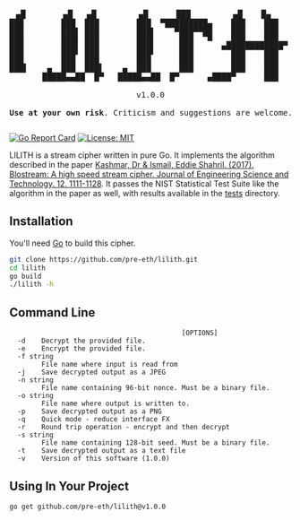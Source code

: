 <pre style="text-align:center;"><p align="center">
 ▄█        ▄█   ▄█         ▄█      ███         ▄█    █▄    
███        ███  ███        ███  ▀█████████▄    ███    ███   
███        ███▌ ███        ███▌    ▀███▀▀██    ███    ███   
███        ███▌ ███        ███▌     ███   ▀   ▄███▄▄▄▄███▄▄ 
███        ███▌ ███        ███▌     ███      ▀▀███▀▀▀▀███▀  
███        ███  ███        ███      ███        ███    ███   
███▌    ▄  ███  ███▌    ▄  ███      ███        ███    ███   
       █████▄▄██  █▀   █████▄▄██  █▀      ▄████▀      ███    █▀           

v1.0.0

<b>Use at your own risk</b>. Criticism and suggestions are welcome.
</pre>         

[![Go Report Card](https://goreportcard.com/badge/github.com/pre-eth/lilith)](https://goreportcard.com/report/github.com/pre-eth/lilith) [![License: MIT](https://img.shields.io/badge/License-MIT-yellow.svg)](https://opensource.org/licenses/MIT)

LILITH is a stream cipher written in pure Go. It implements the algorithm described in the paper [Kashmar, Dr & Ismail, Eddie Shahril. (2017). Blostream: A high speed stream cipher. Journal of Engineering Science and Technology. 12. 1111-1128](https://www.researchgate.net/publication/316942854_Blostream_A_high_speed_stream_cipher). It passes the NIST Statistical Test Suite like the algorithm in the paper as well, with results available in the [tests](/tests) directory.

## Installation

You'll need [Go](https://go.dev/) to build this cipher.

```bash
git clone https://github.com/pre-eth/lilith.git
cd lilith
go build
./lilith -h
```

## Command Line

```
                                           [OPTIONS]
  -d	Decrypt the provided file.
  -e	Encrypt the provided file.
  -f string
    	File name where input is read from
  -j	Save decrypted output as a JPEG
  -n string
    	File name containing 96-bit nonce. Must be a binary file.
  -o string
    	File name where output is written to.
  -p	Save decrypted output as a PNG
  -q	Quick mode - reduce interface FX
  -r	Round trip operation - encrypt and then decrypt
  -s string
    	File name containing 128-bit seed. Must be a binary file.
  -t	Save decrypted output as a text file
  -v	Version of this software (1.0.0)
```

## Using In Your Project

`go get github.com/pre-eth/lilith@v1.0.0`